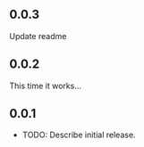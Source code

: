 ## 0.0.3
Update readme

## 0.0.2
This time it works...


## 0.0.1

* TODO: Describe initial release.

